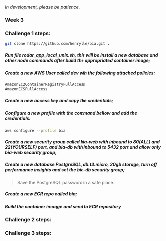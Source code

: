 *In development, please be patience.*

### Week 3

### Challenge 1 steps:

```sh
git clone https://github.com/henrylle/bia.git .
```
##### Run file rodar_app_local_unix.sh, this will be install a new database and other node commands after build the appropriated container image;
##### Create a new AWS User called dev wih the following attached policies:
```sh
AmazonEC2ContainerRegistryFullAccess
AmazonECSFullAccess
```
##### Create a new access key and copy the credentials;
##### Configure a new profile with the command bellow and add the credentials:
```sh
aws configure --profile bia
```
##### Create a new security group called bia-web with inbound to 80(ALL) and 22(YOURSELF) port, and bia-db with inbound to 5432 port and allow only bia-web security group;
##### Create a new database PostgreSQL, db.t3.micro, 20gb storage, turn off performance insights and set the bia-db security group;
> Save the PostgreSQL password in a safe place.
##### Create a new ECR repo called bia;
##### Build the container imaqge and send to ECR repository


### Challenge 2 steps:

### Challenge 3 steps:


